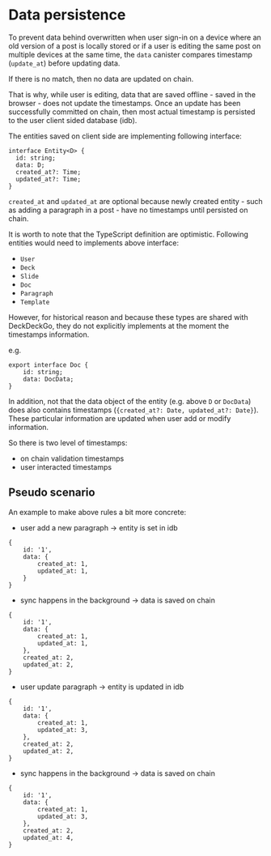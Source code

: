 # Data persistence

To prevent data behind overwritten when user sign-in on a device where an old version of a post is locally stored or if a user is editing the same post on multiple devices at the same time, the `data` canister compares timestamp (`update_at`) before updating data.

If there is no match, then no data are updated on chain.

That is why, while user is editing, data that are saved offline - saved in the browser - does not update the timestamps. Once an update has been successfully committed on chain, then most actual timestamp is persisted to the user client sided database (idb).

The entities saved on client side are implementing following interface:

```
interface Entity<D> {
  id: string;
  data: D;
  created_at?: Time;
  updated_at?: Time;
}
```

`created_at` and `updated_at` are optional because newly created entity - such as adding a paragraph in a post - have no timestamps until persisted on chain.

It is worth to note that the TypeScript definition are optimistic. Following entities would need to implements above interface:

- `User`
- `Deck`
- `Slide`
- `Doc`
- `Paragraph`
- `Template`

However, for historical reason and because these types are shared with DeckDeckGo, they do not explicitly implements at the moment the timestamps information.

e.g.

```
export interface Doc {
    id: string;
    data: DocData;
}
```

In addition, not that the data object of the entity (e.g. above `D` or `DocData`) does also contains timestamps (`{created_at?: Date, updated_at?: Date}`).
These particular information are updated when user add or modify information.

So there is two level of timestamps:

- on chain validation timestamps
- user interacted timestamps

## Pseudo scenario

An example to make above rules a bit more concrete:

- user add a new paragraph -> entity is set in idb

```
{
    id: '1',
    data: {
        created_at: 1,
        updated_at: 1,
    }
}
```

- sync happens in the background -> data is saved on chain

```
{
    id: '1',
    data: {
        created_at: 1,
        updated_at: 1,
    },
    created_at: 2,
    updated_at: 2,
}
```

- user update paragraph -> entity is updated in idb

```
{
    id: '1',
    data: {
        created_at: 1,
        updated_at: 3,
    },
    created_at: 2,
    updated_at: 2,
}
```

- sync happens in the background -> data is saved on chain

```
{
    id: '1',
    data: {
        created_at: 1,
        updated_at: 3,
    },
    created_at: 2,
    updated_at: 4,
}
